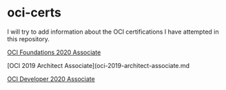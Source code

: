 # oci-certs

I will try to add information about the OCI certifications I have attempted in this repository.

[OCI Foundations 2020 Associate](oci-foundations-2020-associate.md)

[OCI 2019 Architect Associate](oci-2019-architect-associate.md

[OCI Developer 2020 Associate](oci-developer-2020-associate.md)
